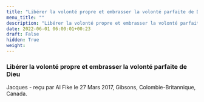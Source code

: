 ```yaml
---
title: "Libérer la volonté propre et embrasser la volonté parfaite de Dieu"
menu_title: ""
description: "Libérer la volonté propre et embrasser la volonté parfaite de Dieu"
date: 2022-06-01 06:00:01+00:23
draft: False
hidden: True
weight:
---
```

### Libérer la volonté propre et embrasser la volonté parfaite de Dieu

Jacques - reçu par Al Fike le 27 Mars 2017, Gibsons, Colombie-Britannique, Canada.



